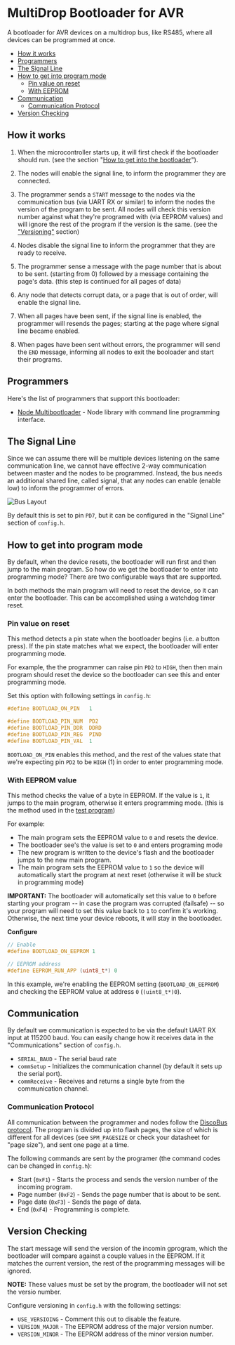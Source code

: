 # MultiDrop Bootloader for AVR

A bootloader for AVR devices on a multidrop bus, like RS485, where
all devices can be programmed at once.

 * [How it works](#how-it-works)
 * [Programmers](#programmers)
 * [The Signal Line](#the-signal-line)
 * [How to get into program mode](#how-to-get-into-program-mode)
   * [Pin value on reset](#pin-value-on-reset)
   * [With EEPROM](#with-eeprom)
 * [Communication](#communication) 
   * [Communication Protocol](#communication-protocol)
 * [Version Checking](#version-checking)


## How it works

1. When the microcontroller starts up, it will first check if the bootloader should run.
(see the  section "[How to get into the bootloader](#how-to-get-into-the-bootloader)").

2. The nodes will enable the signal line, to inform the programmer they are connected.

3. The programmer sends a `START` message to the nodes via the communication bus
(via UART RX or similar) to inform the nodes the version of the program to be sent.
All nodes will check this version number against what they're programed with (via EEPROM values)
and will ignore the rest of the program if the version is the same.
(see the ["Versioning"](#versioning) section)

4. Nodes disable the signal line to inform the programmer that they are ready to receive.

5. The programmer sense a message with the page number that is about to be sent.
(starting from 0) followed by a message containing the page's data.
(this step is continued for all pages of data)

6. Any node that detects corrupt data, or a page that is out of order, will enable
the signal line.

7. When all pages have been sent, if the signal line is enabled, the programmer will
resends the pages; starting at the page where signal line became enabled.

8. When pages have been sent without errors, the programmer will send the `END` message,
informing all nodes to exit the booloader and start their programs.

## Programmers

Here's the list of programmers that support this bootloader:

 * [Node Multibootloader](https://github.com/jgillick/node-multibootloader) - Node library with command line programming interface.

## The Signal Line

Since we can assume there will be multiple devices listening on the same communication line,
we cannot have effective 2-way communication between master and the nodes to be programmed.
Instead, the bus needs an additional shared line, called signal, that any nodes can
enable (enable low) to inform the programmer of errors.

![Bus Layout](./diagrams/bus.png)

By default this is set to pin `PD7`, but it can be configured in the "Signal Line" section
of `config.h`.

## How to get into program mode

By default, when the device resets, the bootloader will run first and then jump to the main program.
So how do we get the bootloader to enter into programming mode? There are two configurable ways that
are supported. 

In both methods the main program will need to reset the device, so it can enter the bootloader.
This can be accomplished using a watchdog timer reset.

### Pin value on reset

This method detects a pin state when the bootloader begins (i.e. a button press).
If the pin state matches what we expect, the bootloader will enter programming mode.

For example, the the programmer can raise pin `PD2` to `HIGH`, then then main program should reset the device so the bootloader can see this and enter programming mode.

Set this option with following settings in `config.h`:

```c
#define BOOTLOAD_ON_PIN   1

#define BOOTLOAD_PIN_NUM  PD2
#define BOOTLOAD_PIN_DDR  DDRD
#define BOOTLOAD_PIN_REG  PIND
#define BOOTLOAD_PIN_VAL  1
```

`BOOTLOAD_ON_PIN` enables this method, and the rest of the values state that we're expecting
pin `PD2` to be `HIGH` (1) in order to enter programming mode.

### With EEPROM value

This method checks the value of a byte in EEPROM. If the value is `1`, it jumps to the main program,
otherwise it enters programming mode. (this is the method used in the [test program](/test_program/))

For example:
 * The main program sets the EEPROM value to `0` and resets the device.
 * The bootloader see's the value is set to `0` and enters programing mode
 * The new program is written to the device's flash and the bootloader jumps to the new main program.
 * The main program sets the EEPROM value to `1` so the device will automatically start the program at next reset (otherwise it will be stuck in programming mode)

**IMPORTANT:** The bootloader will automatically set this value to `0` before starting your program --
in case the program was corrupted (failsafe) -- so your program will need to set this value back to `1` to confirm
it's working. Otherwise, the next time your device reboots, it will stay in the bootloader.

**Configure**
```c
// Enable
#define BOOTLOAD_ON_EEPROM 1

// EEPROM address
#define EEPROM_RUN_APP (uint8_t*) 0
```

In this example, we're enabling the EEPROM setting (`BOOTLOAD_ON_EEPROM`) and checking the
EEPROM value at address `0` (`(uint8_t*)0`).


## Communication

By default we communication is expected to be via the default UART RX input at 115200 baud.
You can easily change how it receives data in the "Communications" section of `config.h`.

  * `SERIAL_BAUD` - The serial baud rate
  * `commSetup` - Initializes the communication channel (by default it sets up the serial port).
  * `commReceive` - Receives and returns a single byte from the communication channel.

### Communication Protocol

All communication between the programmer and nodes follow the [DiscoBus protocol](https://github.com/jgillick/Disco-Bus-Protocol/blob/master/docs/messages.md).
The program is divided up into flash pages, the size of which is different for all devices (see `SPM_PAGESIZE`
or check your datasheet for "page size"), and sent one page at a time.

The following commands are sent by the programer (the command codes can be changed in `config.h`):

 * Start (`0xF1`) - Starts the process and sends the version number of the incoming program.
 * Page number (`0xF2`) - Sends the page number that is about to be sent.
 * Page date (`0xF3`) - Sends the page of data.
 * End (`0xF4`) - Programming is complete.

## Version Checking

The start message will send the version of the incomin gprogram, which  the bootloader will compare
against a couple values in the EEPROM. If it matches the current version, the rest of the programming
messages will be ignored.

**NOTE:** These values must be set by the program, the bootloader will not set the versio number.

Configure versioning in `config.h` with the following settings:

 * `USE_VERSIOING` - Comment this out to disable the feature.
 * `VERSION_MAJOR` - The EEPROM address of the major version number.
 * `VERSION_MINOR` - The EEPROM address of the minor version number.

